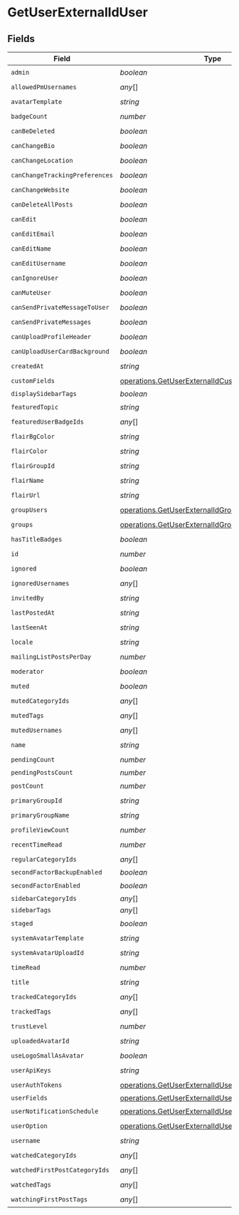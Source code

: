 # GetUserExternalIdUser


## Fields

| Field                                                                                                                               | Type                                                                                                                                | Required                                                                                                                            | Description                                                                                                                         |
| ----------------------------------------------------------------------------------------------------------------------------------- | ----------------------------------------------------------------------------------------------------------------------------------- | ----------------------------------------------------------------------------------------------------------------------------------- | ----------------------------------------------------------------------------------------------------------------------------------- |
| `admin`                                                                                                                             | *boolean*                                                                                                                           | :heavy_check_mark:                                                                                                                  | N/A                                                                                                                                 |
| `allowedPmUsernames`                                                                                                                | *any*[]                                                                                                                             | :heavy_check_mark:                                                                                                                  | N/A                                                                                                                                 |
| `avatarTemplate`                                                                                                                    | *string*                                                                                                                            | :heavy_check_mark:                                                                                                                  | N/A                                                                                                                                 |
| `badgeCount`                                                                                                                        | *number*                                                                                                                            | :heavy_check_mark:                                                                                                                  | N/A                                                                                                                                 |
| `canBeDeleted`                                                                                                                      | *boolean*                                                                                                                           | :heavy_check_mark:                                                                                                                  | N/A                                                                                                                                 |
| `canChangeBio`                                                                                                                      | *boolean*                                                                                                                           | :heavy_check_mark:                                                                                                                  | N/A                                                                                                                                 |
| `canChangeLocation`                                                                                                                 | *boolean*                                                                                                                           | :heavy_check_mark:                                                                                                                  | N/A                                                                                                                                 |
| `canChangeTrackingPreferences`                                                                                                      | *boolean*                                                                                                                           | :heavy_check_mark:                                                                                                                  | N/A                                                                                                                                 |
| `canChangeWebsite`                                                                                                                  | *boolean*                                                                                                                           | :heavy_check_mark:                                                                                                                  | N/A                                                                                                                                 |
| `canDeleteAllPosts`                                                                                                                 | *boolean*                                                                                                                           | :heavy_check_mark:                                                                                                                  | N/A                                                                                                                                 |
| `canEdit`                                                                                                                           | *boolean*                                                                                                                           | :heavy_check_mark:                                                                                                                  | N/A                                                                                                                                 |
| `canEditEmail`                                                                                                                      | *boolean*                                                                                                                           | :heavy_check_mark:                                                                                                                  | N/A                                                                                                                                 |
| `canEditName`                                                                                                                       | *boolean*                                                                                                                           | :heavy_check_mark:                                                                                                                  | N/A                                                                                                                                 |
| `canEditUsername`                                                                                                                   | *boolean*                                                                                                                           | :heavy_check_mark:                                                                                                                  | N/A                                                                                                                                 |
| `canIgnoreUser`                                                                                                                     | *boolean*                                                                                                                           | :heavy_check_mark:                                                                                                                  | N/A                                                                                                                                 |
| `canMuteUser`                                                                                                                       | *boolean*                                                                                                                           | :heavy_check_mark:                                                                                                                  | N/A                                                                                                                                 |
| `canSendPrivateMessageToUser`                                                                                                       | *boolean*                                                                                                                           | :heavy_check_mark:                                                                                                                  | N/A                                                                                                                                 |
| `canSendPrivateMessages`                                                                                                            | *boolean*                                                                                                                           | :heavy_check_mark:                                                                                                                  | N/A                                                                                                                                 |
| `canUploadProfileHeader`                                                                                                            | *boolean*                                                                                                                           | :heavy_check_mark:                                                                                                                  | N/A                                                                                                                                 |
| `canUploadUserCardBackground`                                                                                                       | *boolean*                                                                                                                           | :heavy_check_mark:                                                                                                                  | N/A                                                                                                                                 |
| `createdAt`                                                                                                                         | *string*                                                                                                                            | :heavy_check_mark:                                                                                                                  | N/A                                                                                                                                 |
| `customFields`                                                                                                                      | [operations.GetUserExternalIdCustomFields](../../../sdk/models/operations/getuserexternalidcustomfields.md)                         | :heavy_check_mark:                                                                                                                  | N/A                                                                                                                                 |
| `displaySidebarTags`                                                                                                                | *boolean*                                                                                                                           | :heavy_minus_sign:                                                                                                                  | N/A                                                                                                                                 |
| `featuredTopic`                                                                                                                     | *string*                                                                                                                            | :heavy_check_mark:                                                                                                                  | N/A                                                                                                                                 |
| `featuredUserBadgeIds`                                                                                                              | *any*[]                                                                                                                             | :heavy_check_mark:                                                                                                                  | N/A                                                                                                                                 |
| `flairBgColor`                                                                                                                      | *string*                                                                                                                            | :heavy_check_mark:                                                                                                                  | N/A                                                                                                                                 |
| `flairColor`                                                                                                                        | *string*                                                                                                                            | :heavy_check_mark:                                                                                                                  | N/A                                                                                                                                 |
| `flairGroupId`                                                                                                                      | *string*                                                                                                                            | :heavy_check_mark:                                                                                                                  | N/A                                                                                                                                 |
| `flairName`                                                                                                                         | *string*                                                                                                                            | :heavy_check_mark:                                                                                                                  | N/A                                                                                                                                 |
| `flairUrl`                                                                                                                          | *string*                                                                                                                            | :heavy_check_mark:                                                                                                                  | N/A                                                                                                                                 |
| `groupUsers`                                                                                                                        | [operations.GetUserExternalIdGroupUsers](../../../sdk/models/operations/getuserexternalidgroupusers.md)[]                           | :heavy_check_mark:                                                                                                                  | N/A                                                                                                                                 |
| `groups`                                                                                                                            | [operations.GetUserExternalIdGroups](../../../sdk/models/operations/getuserexternalidgroups.md)[]                                   | :heavy_check_mark:                                                                                                                  | N/A                                                                                                                                 |
| `hasTitleBadges`                                                                                                                    | *boolean*                                                                                                                           | :heavy_check_mark:                                                                                                                  | N/A                                                                                                                                 |
| `id`                                                                                                                                | *number*                                                                                                                            | :heavy_check_mark:                                                                                                                  | N/A                                                                                                                                 |
| `ignored`                                                                                                                           | *boolean*                                                                                                                           | :heavy_check_mark:                                                                                                                  | N/A                                                                                                                                 |
| `ignoredUsernames`                                                                                                                  | *any*[]                                                                                                                             | :heavy_check_mark:                                                                                                                  | N/A                                                                                                                                 |
| `invitedBy`                                                                                                                         | *string*                                                                                                                            | :heavy_check_mark:                                                                                                                  | N/A                                                                                                                                 |
| `lastPostedAt`                                                                                                                      | *string*                                                                                                                            | :heavy_check_mark:                                                                                                                  | N/A                                                                                                                                 |
| `lastSeenAt`                                                                                                                        | *string*                                                                                                                            | :heavy_check_mark:                                                                                                                  | N/A                                                                                                                                 |
| `locale`                                                                                                                            | *string*                                                                                                                            | :heavy_check_mark:                                                                                                                  | N/A                                                                                                                                 |
| `mailingListPostsPerDay`                                                                                                            | *number*                                                                                                                            | :heavy_check_mark:                                                                                                                  | N/A                                                                                                                                 |
| `moderator`                                                                                                                         | *boolean*                                                                                                                           | :heavy_check_mark:                                                                                                                  | N/A                                                                                                                                 |
| `muted`                                                                                                                             | *boolean*                                                                                                                           | :heavy_check_mark:                                                                                                                  | N/A                                                                                                                                 |
| `mutedCategoryIds`                                                                                                                  | *any*[]                                                                                                                             | :heavy_check_mark:                                                                                                                  | N/A                                                                                                                                 |
| `mutedTags`                                                                                                                         | *any*[]                                                                                                                             | :heavy_check_mark:                                                                                                                  | N/A                                                                                                                                 |
| `mutedUsernames`                                                                                                                    | *any*[]                                                                                                                             | :heavy_check_mark:                                                                                                                  | N/A                                                                                                                                 |
| `name`                                                                                                                              | *string*                                                                                                                            | :heavy_check_mark:                                                                                                                  | N/A                                                                                                                                 |
| `pendingCount`                                                                                                                      | *number*                                                                                                                            | :heavy_check_mark:                                                                                                                  | N/A                                                                                                                                 |
| `pendingPostsCount`                                                                                                                 | *number*                                                                                                                            | :heavy_minus_sign:                                                                                                                  | N/A                                                                                                                                 |
| `postCount`                                                                                                                         | *number*                                                                                                                            | :heavy_check_mark:                                                                                                                  | N/A                                                                                                                                 |
| `primaryGroupId`                                                                                                                    | *string*                                                                                                                            | :heavy_check_mark:                                                                                                                  | N/A                                                                                                                                 |
| `primaryGroupName`                                                                                                                  | *string*                                                                                                                            | :heavy_check_mark:                                                                                                                  | N/A                                                                                                                                 |
| `profileViewCount`                                                                                                                  | *number*                                                                                                                            | :heavy_check_mark:                                                                                                                  | N/A                                                                                                                                 |
| `recentTimeRead`                                                                                                                    | *number*                                                                                                                            | :heavy_check_mark:                                                                                                                  | N/A                                                                                                                                 |
| `regularCategoryIds`                                                                                                                | *any*[]                                                                                                                             | :heavy_check_mark:                                                                                                                  | N/A                                                                                                                                 |
| `secondFactorBackupEnabled`                                                                                                         | *boolean*                                                                                                                           | :heavy_minus_sign:                                                                                                                  | N/A                                                                                                                                 |
| `secondFactorEnabled`                                                                                                               | *boolean*                                                                                                                           | :heavy_check_mark:                                                                                                                  | N/A                                                                                                                                 |
| `sidebarCategoryIds`                                                                                                                | *any*[]                                                                                                                             | :heavy_minus_sign:                                                                                                                  | N/A                                                                                                                                 |
| `sidebarTags`                                                                                                                       | *any*[]                                                                                                                             | :heavy_minus_sign:                                                                                                                  | N/A                                                                                                                                 |
| `staged`                                                                                                                            | *boolean*                                                                                                                           | :heavy_check_mark:                                                                                                                  | N/A                                                                                                                                 |
| `systemAvatarTemplate`                                                                                                              | *string*                                                                                                                            | :heavy_check_mark:                                                                                                                  | N/A                                                                                                                                 |
| `systemAvatarUploadId`                                                                                                              | *string*                                                                                                                            | :heavy_check_mark:                                                                                                                  | N/A                                                                                                                                 |
| `timeRead`                                                                                                                          | *number*                                                                                                                            | :heavy_check_mark:                                                                                                                  | N/A                                                                                                                                 |
| `title`                                                                                                                             | *string*                                                                                                                            | :heavy_check_mark:                                                                                                                  | N/A                                                                                                                                 |
| `trackedCategoryIds`                                                                                                                | *any*[]                                                                                                                             | :heavy_check_mark:                                                                                                                  | N/A                                                                                                                                 |
| `trackedTags`                                                                                                                       | *any*[]                                                                                                                             | :heavy_check_mark:                                                                                                                  | N/A                                                                                                                                 |
| `trustLevel`                                                                                                                        | *number*                                                                                                                            | :heavy_check_mark:                                                                                                                  | N/A                                                                                                                                 |
| `uploadedAvatarId`                                                                                                                  | *string*                                                                                                                            | :heavy_check_mark:                                                                                                                  | N/A                                                                                                                                 |
| `useLogoSmallAsAvatar`                                                                                                              | *boolean*                                                                                                                           | :heavy_check_mark:                                                                                                                  | N/A                                                                                                                                 |
| `userApiKeys`                                                                                                                       | *string*                                                                                                                            | :heavy_check_mark:                                                                                                                  | N/A                                                                                                                                 |
| `userAuthTokens`                                                                                                                    | [operations.GetUserExternalIdUserAuthTokens](../../../sdk/models/operations/getuserexternaliduserauthtokens.md)[]                   | :heavy_check_mark:                                                                                                                  | N/A                                                                                                                                 |
| `userFields`                                                                                                                        | [operations.GetUserExternalIdUserFields](../../../sdk/models/operations/getuserexternaliduserfields.md)                             | :heavy_minus_sign:                                                                                                                  | N/A                                                                                                                                 |
| `userNotificationSchedule`                                                                                                          | [operations.GetUserExternalIdUserNotificationSchedule](../../../sdk/models/operations/getuserexternalidusernotificationschedule.md) | :heavy_check_mark:                                                                                                                  | N/A                                                                                                                                 |
| `userOption`                                                                                                                        | [operations.GetUserExternalIdUserOption](../../../sdk/models/operations/getuserexternaliduseroption.md)                             | :heavy_check_mark:                                                                                                                  | N/A                                                                                                                                 |
| `username`                                                                                                                          | *string*                                                                                                                            | :heavy_check_mark:                                                                                                                  | N/A                                                                                                                                 |
| `watchedCategoryIds`                                                                                                                | *any*[]                                                                                                                             | :heavy_check_mark:                                                                                                                  | N/A                                                                                                                                 |
| `watchedFirstPostCategoryIds`                                                                                                       | *any*[]                                                                                                                             | :heavy_check_mark:                                                                                                                  | N/A                                                                                                                                 |
| `watchedTags`                                                                                                                       | *any*[]                                                                                                                             | :heavy_check_mark:                                                                                                                  | N/A                                                                                                                                 |
| `watchingFirstPostTags`                                                                                                             | *any*[]                                                                                                                             | :heavy_check_mark:                                                                                                                  | N/A                                                                                                                                 |